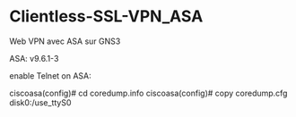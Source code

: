 # Clientless-SSL-VPN_ASA
Web VPN avec ASA sur GNS3

ASA: v9.6.1-3

enable Telnet on ASA:

ciscoasa(config)# cd coredump.info
ciscoasa(config)# copy coredump.cfg disk0:/use_ttyS0
